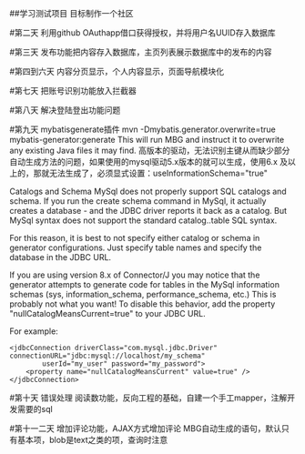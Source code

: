 ##学习测试项目
目标制作一个社区

#第二天
利用github OAuthapp借口获得授权，并将用户名UUID存入数据库

#第三天
发布功能把内容存入数据库，主页列表展示数据库中的发布的内容

#第四到六天
内容分页显示，个人内容显示，页面导航模块化

#第七天
把账号识别功能放入拦截器

#第八天
解决登陆登出功能问题

#第九天
mybatisgenerate插件
mvn -Dmybatis.generator.overwrite=true mybatis-generator:generate
This will run MBG and instruct it to overwrite any existing Java files it may find.
高版本的驱动，无法识别主键从而缺少部分自动生成方法的问题，如果使用的mysql驱动5.x版本的就可以生成，使用6.x 及以上的，那就无法生成了，必须显式设置：useInformationSchema="true"

Catalogs and Schema
MySql does not properly support SQL catalogs and schema. If you run the create schema command in MySql, it actually creates a database - and the JDBC driver reports it back as a catalog. But MySql syntax does not support the standard catalog..table SQL syntax.

For this reason, it is best to not specify either catalog or schema in generator configurations. Just specify table names and specify the database in the JDBC URL.

If you are using version 8.x of Connector/J you may notice that the generator attempts to generate code for tables in the MySql information schemas (sys, information_schema, performance_schema, etc.) This is probably not what you want! To disable this behavior, add the property "nullCatalogMeansCurrent=true" to your JDBC URL.

For example:

    <jdbcConnection driverClass="com.mysql.jdbc.Driver" connectionURL="jdbc:mysql://localhost/my_schema"
            userId="my_user" password="my_password">
        <property name="nullCatalogMeansCurrent" value=true" />
    </jdbcConnection>
    
#第十天
错误处理
阅读数功能，反向工程的基础，自建一个手工mapper，注解开发需要的sql

#第十一二天
增加评论功能，AJAX方式增加评论
MBG自动生成的语句，默认只有基本项，blob是text之类的项，查询时注意